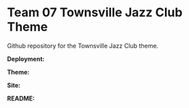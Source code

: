 # Team 07 Townsville Jazz Club Theme

Github repository for the Townsville Jazz Club theme.

**Deployment:**

**Theme:**

**Site:**

**README:**
